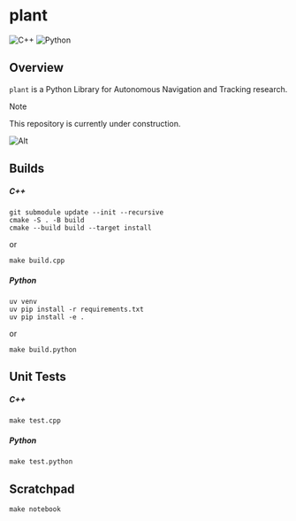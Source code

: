 # plant

![C++](https://img.shields.io/badge/C%2B%2B-00599C?style=for-the-badge&logo=c%2B%2B&logoColor=white)
![Python](https://img.shields.io/badge/Python-3776AB?style=for-the-badge&logo=python&logoColor=white)

## Overview

`plant` is a Python Library for Autonomous Navigation and Tracking research.

> [!NOTE]
> This repository is currently under construction.

![Alt](https://repobeats.axiom.co/api/embed/7b396ab12aae81b774176805c20b9f1be8827ccb.svg "Repobeats analytics image")

## Builds

##### C++

```shell
git submodule update --init --recursive
cmake -S . -B build
cmake --build build --target install
```

or

```shell
make build.cpp
```

##### Python

```shell
uv venv
uv pip install -r requirements.txt
uv pip install -e .
```

or

```shell
make build.python
```

## Unit Tests

##### C++

```shell
make test.cpp
```

##### Python

```shell
make test.python
```

## Scratchpad

```shell
make notebook
```
